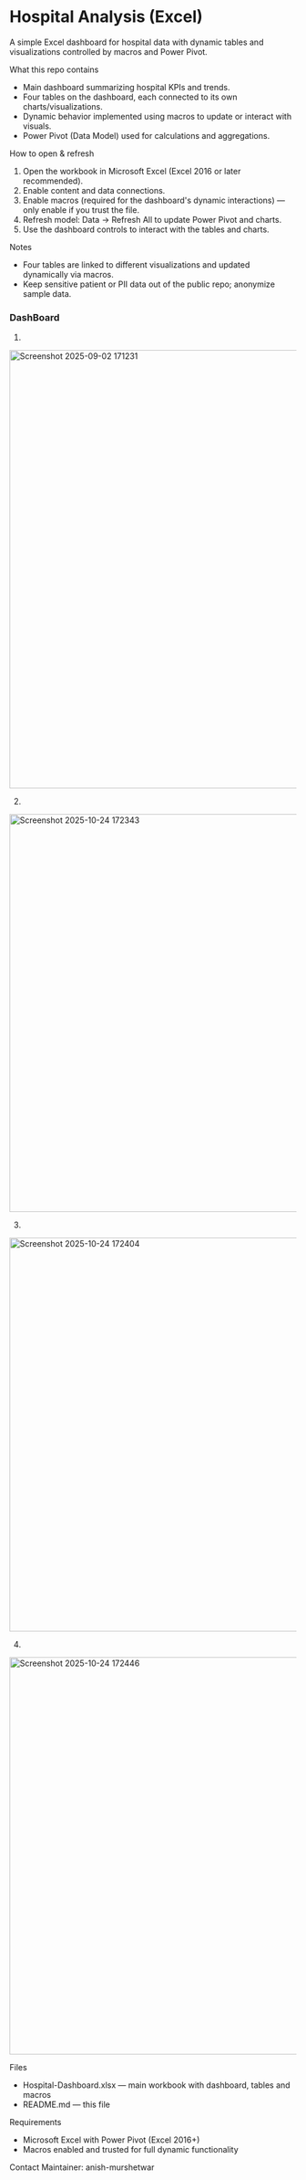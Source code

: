 # Hospital Analysis (Excel)

A simple Excel dashboard for hospital data with dynamic tables and visualizations controlled by macros and Power Pivot.

What this repo contains
- Main dashboard summarizing hospital KPIs and trends.
- Four tables on the dashboard, each connected to its own charts/visualizations.
- Dynamic behavior implemented using macros to update or interact with visuals.
- Power Pivot (Data Model) used for calculations and aggregations.

How to open & refresh
1. Open the workbook in Microsoft Excel (Excel 2016 or later recommended).
2. Enable content and data connections.
3. Enable macros (required for the dashboard's dynamic interactions) — only enable if you trust the file.
4. Refresh model: Data → Refresh All to update Power Pivot and charts.
5. Use the dashboard controls to interact with the tables and charts.

Notes
- Four tables are linked to different visualizations and updated dynamically via macros.
- Keep sensitive patient or PII data out of the public repo; anonymize sample data.

### DashBoard

 1.
<img width="1825" height="768" alt="Screenshot 2025-09-02 171231" src="https://github.com/user-attachments/assets/bd4d2cf0-05dd-4295-9dca-964674eac389" />

 2.
<img width="1640" height="697" alt="Screenshot 2025-10-24 172343" src="https://github.com/user-attachments/assets/6e41c378-fb9a-4de2-a61b-98e8489f875d" />

 3.
<img width="1734" height="690" alt="Screenshot 2025-10-24 172404" src="https://github.com/user-attachments/assets/817da177-1739-4c7b-bce9-5df10595f431" />

 4.
<img width="1542" height="696" alt="Screenshot 2025-10-24 172446" src="https://github.com/user-attachments/assets/41c6e088-6ea5-43e9-bcb7-b3fd36914767" />


Files
- Hospital-Dashboard.xlsx — main workbook with dashboard, tables and macros
- README.md — this file

Requirements
- Microsoft Excel with Power Pivot (Excel 2016+)
- Macros enabled and trusted for full dynamic functionality

Contact
Maintainer: anish-murshetwar
